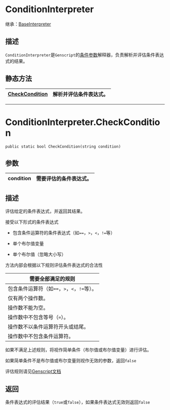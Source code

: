 # ConditionInterpreter

继承：[BaseInterpreter](BaseInterpreter.md)

## 描述

`ConditionInterpreter`是`Genscript`的[条件参数](../../../Genscript/KeyWords/when.md)解释器，负责解析并评估条件表达式的结果。

## 静态方法

|[CheckCondition](#conditioninterpretercheckcondition)|解析并评估条件表达式。|
|:---|:---|

---

# ConditionInterpreter.CheckCondition

`public static bool CheckCondition(string condition)`

## 参数

|condition|需要评估的条件表达式。|
|:---|:---|

## 描述

评估给定的条件表达式，并返回其结果。

接受以下形式的条件表达式

- 包含条件运算符的条件表达式（如`==`，`>`，`<`，`!=`等）

- 单个布尔值变量

- 单个布尔值（忽略大小写）

方法内部会根据以下规则评估条件表达式的合法性

|需要全部满足的规则|
|---|
|包含条件运算符（如`==`，`>`，`<`，`!=`等）。|
|仅有两个操作数。|
|操作数不能为空。|
|操作数中不包含等号（`=`）。|
|操作数不以条件运算符开头或结尾。|
|操作数中不包含条件运算符。|

如果不满足上述规则，将视作简单条件（布尔值或布尔值变量）进行评估。

如果简单条件不是布尔值或布尔变量则视作无效的参数，返回`false`

评估规则请见[Genscript文档](../../../Genscript/Category/Condition.md/#条件表达式运算符)

## 返回

条件表达式的评估结果（`true`或`false`），如果条件表达式无效则返回`false`
